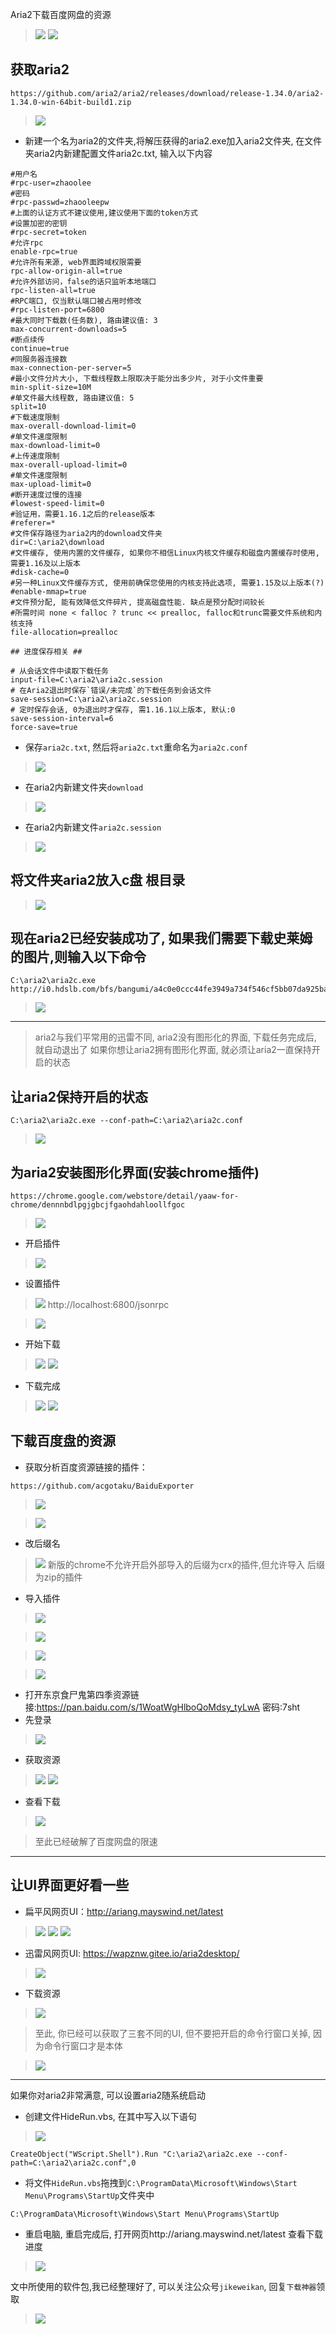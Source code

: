 Aria2下载百度网盘的资源
> ![](https://upload-images.jianshu.io/upload_images/3203841-e973a2d6a0fbf54b.png?imageMogr2/auto-orient/strip%7CimageView2/2/w/1240)
> ![](https://upload-images.jianshu.io/upload_images/3203841-c211ded52b83490e.png?imageMogr2/auto-orient/strip%7CimageView2/2/w/1240)

## 获取aria2
```
https://github.com/aria2/aria2/releases/download/release-1.34.0/aria2-1.34.0-win-64bit-build1.zip
```
> ![](https://upload-images.jianshu.io/upload_images/3203841-91b764498ef7f524.png?imageMogr2/auto-orient/strip%7CimageView2/2/w/1240)

-  新建一个名为aria2的文件夹,将解压获得的aria2.exe加入aria2文件夹, 在文件夹aria2内新建配置文件aria2c.txt, 输入以下内容

```
#用户名
#rpc-user=zhaoolee
#密码
#rpc-passwd=zhaooleepw
#上面的认证方式不建议使用,建议使用下面的token方式
#设置加密的密钥
#rpc-secret=token
#允许rpc
enable-rpc=true
#允许所有来源, web界面跨域权限需要
rpc-allow-origin-all=true
#允许外部访问，false的话只监听本地端口
rpc-listen-all=true
#RPC端口, 仅当默认端口被占用时修改
#rpc-listen-port=6800
#最大同时下载数(任务数), 路由建议值: 3
max-concurrent-downloads=5
#断点续传
continue=true
#同服务器连接数
max-connection-per-server=5
#最小文件分片大小, 下载线程数上限取决于能分出多少片, 对于小文件重要
min-split-size=10M
#单文件最大线程数, 路由建议值: 5
split=10
#下载速度限制
max-overall-download-limit=0
#单文件速度限制
max-download-limit=0
#上传速度限制
max-overall-upload-limit=0
#单文件速度限制
max-upload-limit=0
#断开速度过慢的连接
#lowest-speed-limit=0
#验证用，需要1.16.1之后的release版本
#referer=*
#文件保存路径为aria2内的download文件夹
dir=C:\aria2\download
#文件缓存, 使用内置的文件缓存, 如果你不相信Linux内核文件缓存和磁盘内置缓存时使用, 需要1.16及以上版本
#disk-cache=0
#另一种Linux文件缓存方式, 使用前确保您使用的内核支持此选项, 需要1.15及以上版本(?)
#enable-mmap=true
#文件预分配, 能有效降低文件碎片, 提高磁盘性能. 缺点是预分配时间较长
#所需时间 none < falloc ? trunc << prealloc, falloc和trunc需要文件系统和内核支持
file-allocation=prealloc

## 进度保存相关 ##

# 从会话文件中读取下载任务
input-file=C:\aria2\aria2c.session
# 在Aria2退出时保存`错误/未完成`的下载任务到会话文件
save-session=C:\aria2\aria2c.session
# 定时保存会话, 0为退出时才保存, 需1.16.1以上版本, 默认:0
save-session-interval=6
force-save=true
```

- 保存`aria2c.txt`, 然后将`aria2c.txt`重命名为`aria2c.conf`

> ![](https://upload-images.jianshu.io/upload_images/3203841-0f3025b474017d29.png?imageMogr2/auto-orient/strip%7CimageView2/2/w/1240)


- 在aria2内新建文件夹`download`
> ![](https://upload-images.jianshu.io/upload_images/3203841-76fc8c3645fc47b9.png?imageMogr2/auto-orient/strip%7CimageView2/2/w/1240)

- 在aria2内新建文件`aria2c.session`
> ![](https://upload-images.jianshu.io/upload_images/3203841-a770a3524661dea3.png?imageMogr2/auto-orient/strip%7CimageView2/2/w/1240)


## 将文件夹aria2放入c盘 根目录
> ![](https://upload-images.jianshu.io/upload_images/3203841-7407f1c0bd893967.png?imageMogr2/auto-orient/strip%7CimageView2/2/w/1240)

## 现在aria2已经安装成功了, 如果我们需要下载史莱姆的图片,则输入以下命令
```
C:\aria2\aria2c.exe http://i0.hdslb.com/bfs/bangumi/a4c0e0ccc44fe3949a734f546cf5bb07da925bad.png
```
> ![](https://upload-images.jianshu.io/upload_images/3203841-bcaba678c1fe479e.png?imageMogr2/auto-orient/strip%7CimageView2/2/w/1240)

----
> aria2与我们平常用的迅雷不同, aria2没有图形化的界面, 下载任务完成后, 就自动退出了
> 如果你想让aria2拥有图形化界面, 就必须让aria2一直保持开启的状态

## 让aria2保持开启的状态
```
C:\aria2\aria2c.exe --conf-path=C:\aria2\aria2c.conf
```
> ![](https://upload-images.jianshu.io/upload_images/3203841-3f7b6bbaa1df4685.png?imageMogr2/auto-orient/strip%7CimageView2/2/w/1240)

## 为aria2安装图形化界面(安装chrome插件)
```
https://chrome.google.com/webstore/detail/yaaw-for-chrome/dennnbdlpgjgbcjfgaohdahloollfgoc
```
> ![](https://upload-images.jianshu.io/upload_images/3203841-1cd9973136b8af22.png?imageMogr2/auto-orient/strip%7CimageView2/2/w/1240)

- 开启插件
> ![](https://upload-images.jianshu.io/upload_images/3203841-923cec348265b40b.png?imageMogr2/auto-orient/strip%7CimageView2/2/w/1240)
- 设置插件

> ![](https://upload-images.jianshu.io/upload_images/3203841-a244fae2b69e66c5.png?imageMogr2/auto-orient/strip%7CimageView2/2/w/1240)
> http://localhost:6800/jsonrpc

> ![](https://upload-images.jianshu.io/upload_images/3203841-0105254fe57da52e.png?imageMogr2/auto-orient/strip%7CimageView2/2/w/1240)




- 开始下载
> ![](https://upload-images.jianshu.io/upload_images/3203841-35eff76c9b9dfcd4.png?imageMogr2/auto-orient/strip%7CimageView2/2/w/1240)
> ![](https://upload-images.jianshu.io/upload_images/3203841-dec786cd8074cd26.png?imageMogr2/auto-orient/strip%7CimageView2/2/w/1240)

- 下载完成
> ![](https://upload-images.jianshu.io/upload_images/3203841-66ebcb3aa18b4084.png?imageMogr2/auto-orient/strip%7CimageView2/2/w/1240)
> ![](https://upload-images.jianshu.io/upload_images/3203841-cf2a22cdf954b297.png?imageMogr2/auto-orient/strip%7CimageView2/2/w/1240)


## 下载百度盘的资源


- 获取分析百度资源链接的插件：
```
https://github.com/acgotaku/BaiduExporter
```
> ![](https://upload-images.jianshu.io/upload_images/3203841-efbe0e4d7f243cda.png?imageMogr2/auto-orient/strip%7CimageView2/2/w/1240)

> ![](https://upload-images.jianshu.io/upload_images/3203841-71bbbf3f9719d986.png?imageMogr2/auto-orient/strip%7CimageView2/2/w/1240)

- 改后缀名
> ![](https://upload-images.jianshu.io/upload_images/3203841-1d8ec4eda5d04569.png?imageMogr2/auto-orient/strip%7CimageView2/2/w/1240)
> 新版的chrome不允许开启外部导入的后缀为crx的插件,但允许导入 后缀为zip的插件

- 导入插件
> ![](https://upload-images.jianshu.io/upload_images/3203841-5463399ae3b704fa.png?imageMogr2/auto-orient/strip%7CimageView2/2/w/1240)

> ![](https://upload-images.jianshu.io/upload_images/3203841-90b2a88955895b0f.png?imageMogr2/auto-orient/strip%7CimageView2/2/w/1240)

> ![](https://upload-images.jianshu.io/upload_images/3203841-60b6c329d9b53b18.png?imageMogr2/auto-orient/strip%7CimageView2/2/w/1240)

> ![](https://upload-images.jianshu.io/upload_images/3203841-99c40d76a14a5110.png?imageMogr2/auto-orient/strip%7CimageView2/2/w/1240)

- 打开东京食尸鬼第四季资源链接:https://pan.baidu.com/s/1WoatWgHlboQoMdsy_tyLwA  密码:7sht
- 先登录
> ![](https://upload-images.jianshu.io/upload_images/3203841-179b7db8683526f4.png?imageMogr2/auto-orient/strip%7CimageView2/2/w/1240)
- 获取资源
> ![](https://upload-images.jianshu.io/upload_images/3203841-21acea02edb3f8f8.png?imageMogr2/auto-orient/strip%7CimageView2/2/w/1240)
> ![](https://upload-images.jianshu.io/upload_images/3203841-4e0ebf9dca24158f.png?imageMogr2/auto-orient/strip%7CimageView2/2/w/1240)
- 查看下载
> ![](https://upload-images.jianshu.io/upload_images/3203841-8752a850df2d4d8d.png?imageMogr2/auto-orient/strip%7CimageView2/2/w/1240)

> 至此已经破解了百度网盘的限速
---
## 让UI界面更好看一些
- 扁平风网页UI：http://ariang.mayswind.net/latest
> ![](https://upload-images.jianshu.io/upload_images/3203841-98d302cdd7792285.png?imageMogr2/auto-orient/strip%7CimageView2/2/w/1240)
> ![](https://upload-images.jianshu.io/upload_images/3203841-af015b59db180186.png?imageMogr2/auto-orient/strip%7CimageView2/2/w/1240)
> ![](https://upload-images.jianshu.io/upload_images/3203841-36e2ba5a9f385d92.png?imageMogr2/auto-orient/strip%7CimageView2/2/w/1240)
- 迅雷风网页UI: https://wapznw.gitee.io/aria2desktop/
> ![](https://upload-images.jianshu.io/upload_images/3203841-294db0d385195767.png?imageMogr2/auto-orient/strip%7CimageView2/2/w/1240)



- 下载资源

> ![](https://upload-images.jianshu.io/upload_images/3203841-5977b0be82b5bc07.png?imageMogr2/auto-orient/strip%7CimageView2/2/w/1240)

> 至此, 你已经可以获取了三套不同的UI, 但不要把开启的命令行窗口关掉, 因为命令行窗口才是本体

> ![](https://upload-images.jianshu.io/upload_images/3203841-3b1dafb1805c3905.png?imageMogr2/auto-orient/strip%7CimageView2/2/w/1240)

----

如果你对aria2非常满意, 可以设置aria2随系统启动

- 创建文件HideRun.vbs, 在其中写入以下语句
> ![](https://upload-images.jianshu.io/upload_images/3203841-21f4dcdfcbf66381.png?imageMogr2/auto-orient/strip%7CimageView2/2/w/1240)

```
CreateObject("WScript.Shell").Run "C:\aria2\aria2c.exe --conf-path=C:\aria2\aria2c.conf",0
```

- 将文件`HideRun.vbs`拖拽到`C:\ProgramData\Microsoft\Windows\Start Menu\Programs\StartUp`文件夹中

```
C:\ProgramData\Microsoft\Windows\Start Menu\Programs\StartUp
```
- 重启电脑, 重启完成后, 打开网页http://ariang.mayswind.net/latest 查看下载进度
> ![](https://upload-images.jianshu.io/upload_images/3203841-809c4619241b58bd.png?imageMogr2/auto-orient/strip%7CimageView2/2/w/1240)

文中所使用的软件包,我已经整理好了, 可以关注公众号`jikeweikan`, 回复`下载神器`领取
> ![](https://upload-images.jianshu.io/upload_images/3203841-03f07c93a06b23ac.png?imageMogr2/auto-orient/strip%7CimageView2/2/w/1240)